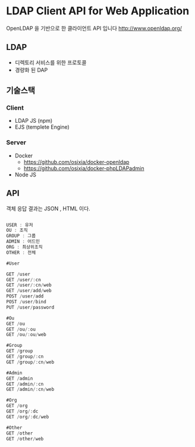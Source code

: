 LDAP Client API for Web Application
=============
OpenLDAP 을 기반으로 한 클라이언트 API 입니다
http://www.openldap.org/

## LDAP
* 디렉토리 서비스를 위한 프로토콜
* 경량화 된 DAP 

## 기술스택
### Client
* LDAP JS (npm)
* EJS (templete Engine)
### Server
* Docker
  * https://github.com/osixia/docker-openldap
  * https://github.com/osixia/docker-phpLDAPadmin
* Node JS

## API
객체 응답 결과는 JSON , HTML 이다.

```js

USER : 유저
OU : 조직
GROUP : 그룹
ADMIN : 어드민
ORG : 최상위조직
OTHER : 전체

#User

GET /user
GET /user/:cn
GET /user/:cn/web
GET /user/add/web
POST /user/add
POST /user/bind
PUT /user/password

#Ou
GET /ou
GET /ou/:ou
GET /ou/:ou/web

#Group
GET /group
GET /group/:cn
GET /group/:cn/web

#Admin
GET /admin
GET /admin/:cn
GET /admin/:cn/web

#Org
GET /org
GET /org/:dc
GET /org/:dc/web

#Other
GET /other
GET /other/web
```
